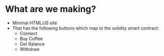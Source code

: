 # What are we making?
- Minimal HTML/JS site
- That has the following buttons which map to the solidity smart contract:
  - Connect
  - Buy Coffee
  - Get Balance
  - Withdraw
